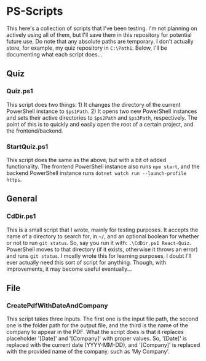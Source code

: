 # PS-Scripts

This here's a collection of scripts that I've been testing. I'm not planning on actively using all of them, but I'll save them in this repository for potential future use. Do note that any absolute paths are temporary. I don't actually store, for example, my quiz repository in `C:\Path1`. Below, I'll be documenting what each script does...

## Quiz

### Quiz.ps1

This script does two things: 1) It changes the directory of the current PowerShell instance to `$ps1Path`. 2) It opens two new PowerShell instances and sets their active directories to `$ps2Path` and `$ps3Path`, respectively. The point of this is to quickly and easily open the root of a certain project, and the frontend/backend.

### StartQuiz.ps1

This script does the same as the above, but with a bit of added functionality. The frontend PowerShell instance also runs `npm start`, and the backend PowerShell instance runs `dotnet watch run --launch-profile https`.

## General

### CdDir.ps1

This is a small script that I wrote, mainly for testing purposes. It accepts the name of a directory to search for, in `~/`, and an optional boolean for whether or not to run `git status`. So, say you run it with: `.\CdDir.ps1 React-Quiz`. PowerShell moves to that directory (if it exists, otherwise it throws an error) and runs `git status`. I mostly wrote this for learning purposes, I doubt I'll ever actually need this sort of script for anything. Though, with improvements, it may become useful eventually...

## File

### CreatePdfWithDateAndCompany

This script takes three inputs. The first one is the input file path, the second one is the folder path for the output file, and the third is the name of the company to appear in the PDF. What the script does is that it replaces placeholder '[Date]' and '[Company]' with proper values. So, '[Date]' is replaced with the current date (YYYY-MM-DD), and '[Company]' is replaced with the provided name of the company, such as 'My Company'.
